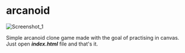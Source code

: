 # arcanoid
![Screenshot_1](https://user-images.githubusercontent.com/87262752/177613409-65385cfa-b491-48e0-b6cb-b88339f34d8f.png)

Simple arcanoid clone game made with the goal of practising in canvas. Just open <b><i>index.html</i></b> file and that's it.

